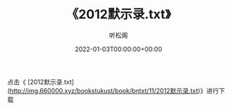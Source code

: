 ﻿---
title:  《2012默示录.txt》
date:   2022-01-03T00:00:00+00:00
author: 听松阁
layout: post
permalink: /2012默示录/
categories: 小说
tags: [小说]
---

点击《 [2012默示录.txt](<a href="http://img.660000.xyz/bookstukust/book/bntxt/11/2012" target=_blank>http://img.660000.xyz/bookstukust/book/bntxt/11/2012默示录.txt)》进行下载